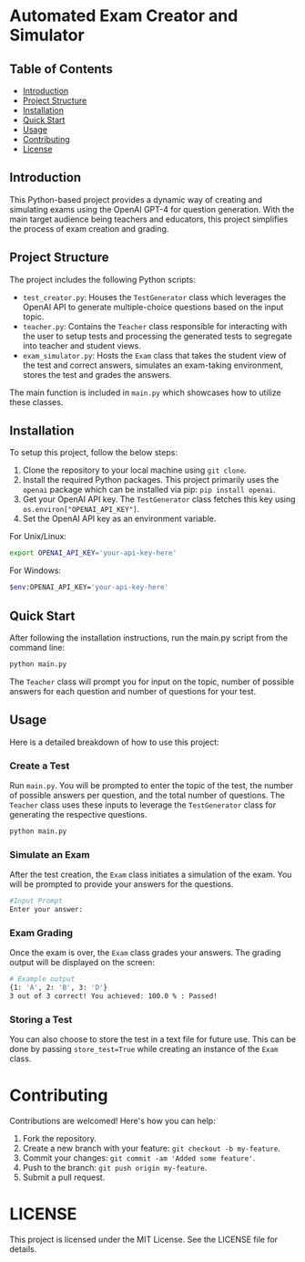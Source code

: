 # Automated Exam Creator and Simulator

## Table of Contents
- [Introduction](#introduction)
- [Project Structure](#project-structure)
- [Installation](#installation)
- [Quick Start](#quick-start)
- [Usage](#usage)
- [Contributing](#contributing)
- [License](#license)

## Introduction
This Python-based project provides a dynamic way of creating and simulating exams using the OpenAI GPT-4 for question generation. With the main target audience being teachers and educators, this project simplifies the process of exam creation and grading. 

## Project Structure
The project includes the following Python scripts:

- `test_creator.py`: Houses the `TestGenerator` class which leverages the OpenAI API to generate multiple-choice questions based on the input topic.
- `teacher.py`: Contains the `Teacher` class responsible for interacting with the user to setup tests and processing the generated tests to segregate into teacher and student views.
- `exam_simulator.py`: Hosts the `Exam` class that takes the student view of the test and correct answers, simulates an exam-taking environment, stores the test and grades the answers.

The main function is included in `main.py` which showcases how to utilize these classes.

## Installation
To setup this project, follow the below steps:

1. Clone the repository to your local machine using `git clone`.
2. Install the required Python packages. This project primarily uses the `openai` package which can be installed via pip: `pip install openai`.
3. Get your OpenAI API key. The `TestGenerator` class fetches this key using `os.environ["OPENAI_API_KEY"]`.
4. Set the OpenAI API key as an environment variable.

For Unix/Linux:
```bash
export OPENAI_API_KEY='your-api-key-here'
```
For Windows:
```bash
$env:OPENAI_API_KEY='your-api-key-here'
```

## Quick Start
After following the installation instructions, run the main.py script from the command line:

```bash
python main.py
```

The `Teacher` class will prompt you for input on the topic, number of possible answers for each question and number of questions for your test.

## Usage 

Here is a detailed breakdown of how to use this project:

### Create a Test

Run `main.py`. You will be prompted to enter the topic of the test, the number of possible answers per question, and the total number of questions. The `Teacher` class uses these inputs to leverage the `TestGenerator` class for generating the respective questions.

```bash
python main.py
```

### Simulate an Exam

After the test creation, the `Exam` class initiates a simulation of the exam. You will be prompted to provide your answers for the questions.

```bash
#Input Prompt
Enter your answer: 
```

### Exam Grading

Once the exam is over, the `Exam` class grades your answers. The grading output will be displayed on the screen:
```bash
# Example output
{1: 'A', 2: 'B', 3: 'D'}
3 out of 3 correct! You achieved: 100.0 % : Passed!
```

### Storing a Test
You can also choose to store the test in a text file for future use. This can be done by passing `store_test=True` while creating an instance of the `Exam` class.


# Contributing
Contributions are welcomed! Here's how you can help:

1. Fork the repository.
2. Create a new branch with your feature: `git checkout -b my-feature`.
3. Commit your changes: `git commit -am 'Added some feature'`.
4. Push to the branch: `git push origin my-feature`.
5. Submit a pull request.


# LICENSE
This project is licensed under the MIT License. See the LICENSE file for details.
